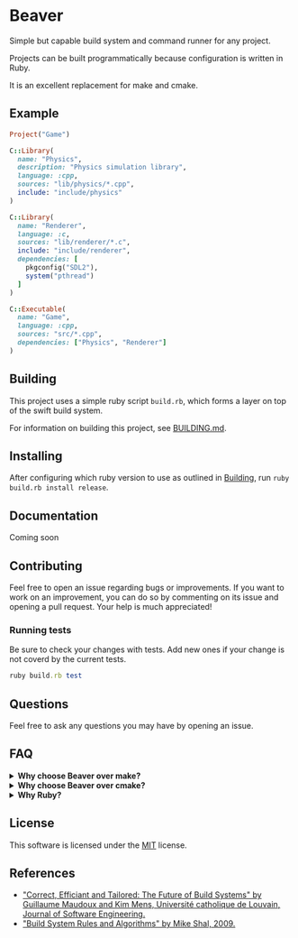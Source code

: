 # Beaver

Simple but capable build system and command runner for any project.

Projects can be built programmatically because configuration is written in Ruby.

It is an excellent replacement for make and cmake.

## Example

```ruby
Project("Game")

C::Library(
  name: "Physics",
  description: "Physics simulation library",
  language: :cpp,
  sources: "lib/physics/*.cpp",
  include: "include/physics"
)

C::Library(
  name: "Renderer",
  language: :c,
  sources: "lib/renderer/*.c",
  include: "include/renderer",
  dependencies: [
    pkgconfig("SDL2"),
    system("pthread")
  ]
)

C::Executable(
  name: "Game",
  language: :cpp,
  sources: "src/*.cpp",
  dependencies: ["Physics", "Renderer"]
)
```

## Building

This project uses a simple ruby script `build.rb`, which forms a layer on top
of the swift build system.

For information on building this project, see [BUILDING.md](./BUILDING.md).

## Installing

After configuring which ruby version to use as outlined in [Building](./BUILDING.md),
run `ruby build.rb install release`.

<!-- ## As a cmake replacement

```ruby
Project("MyProject", buildDir: "out")

C::Library(
    name: "MyLibrary",
    sources: ["lib/*.c"],
    include: "include"
)

C::Executable(
    name: "my_exec",
    sources: "src/*.c",
    dependencies: ["MyLibrary", pkgconfig("SDL2")]
)
```

## As a make replacement

> [!warning] Currently unimplemented

```ruby
OUT="out"
env :CC, "clang"

cmd :build do
    call :build_objects
    call :create_executable
end

cmd :build_objects, each("src/*.c"), out: proc { |f| File.join(OUT, f.path + ".o") } do |file, outfile|
    sh "#{CC} -c #{file} $(pkg-config sdl2 --cflags) -o #{outfile}"
end

cmd :create_executable, all(File.join(OUT, "*.o")), out: "my_exec" do |files, outfile|
    sh "#{CC} #{files} $(pkg-config sdl2 --libs) -o #{outfile}"
end
```
 -->
## Documentation

Coming soon

<!-- In the [docs](./docs) directory, upload comes later. -->

## Contributing

Feel free to open an issue regarding bugs or improvements. If you want to work
on an improvement, you can do so by commenting on its issue and opening a pull
request. Your help is much appreciated!

<!-- To test out the libary, use `ruby build.rb install` to build and install it a
gem. You can use `./build.sh uninstall` to remove the gem and `./build.sh clean`
to clean the project. -->

### Running tests

<!-- [![Test macOS](https://github.com/Jomy10/beaver/actions/workflows/test-macos.yml/badge.svg)](https://github.com/Jomy10/beaver/actions/workflows/test-macos.yml)
[![Test Linux](https://github.com/Jomy10/beaver/actions/workflows/test-linux.yml/badge.svg)](https://github.com/Jomy10/beaver/actions/workflows/test-linux.yml)
[![Test Windows](https://github.com/Jomy10/beaver/actions/workflows/test-windows.yml/badge.svg)](https://github.com/Jomy10/beaver/actions/workflows/test-windows.yml)
 -->
Be sure to check your changes with tests. Add new ones if your change is not coverd by the current tests.

```ruby
ruby build.rb test
```

## Questions

Feel free to ask any questions you may have by opening an issue.

## FAQ

<details>
    <summary><b>Why choose Beaver over make?</b></summary>
    This project started as a more readable make replacement. I was
    getting frustrated by unreadable build tools. Beaver comes with
    all the features you'd expect from a make replacement.
</details>

<details>
    <summary><b>Why choose Beaver over cmake?</b></summary>
    Beaver takes an approach to project management that does not abstract
    away all knowledge of the clang/gcc compilers. It's easier to use and
    understand what's going on.
</details>

<details>
    <summary><b>Why Ruby?</b></summary>
    I picked ruby as I find it an excellent choice for build scripts. It comes
    wth a rich standard library for working with files and has a magical syntax.
</details>

## License

This software is licensed under the [MIT](LICENSE) license.

## References

- ["Correct, Efficiant and Tailored: The Future of Build Systems" by Guillaume Maudoux and Kim Mens, Université catholique de Louvain, Journal of Software Engineering.](https://dial.uclouvain.be/pr/boreal/object/boreal%3A189586/datastream/PDF_01/view)
- ["Build System Rules and Algorithms" by Mike Shal, 2009.](https://gittup.org/tup/build_system_rules_and_algorithms.pdf)
